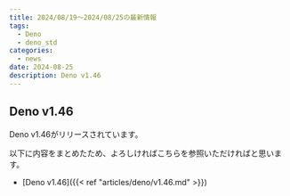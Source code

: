```yaml
---
title: 2024/08/19〜2024/08/25の最新情報
tags:
  - Deno
  - deno_std
categories:
  - news
date: 2024-08-25
description: Deno v1.46
---
```


## Deno v1.46

Deno v1.46がリリースされています。

以下に内容をまとめたため、よろしければこちらを参照いただければと思います。

* [Deno v1.46]({{< ref "articles/deno/v1.46.md" >}})
